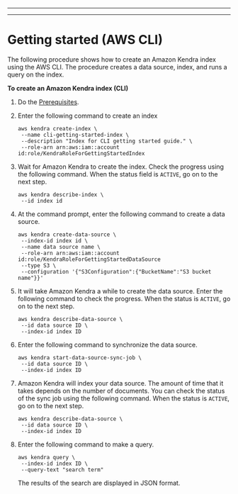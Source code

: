 --------

--------

# Getting started \(AWS CLI\)<a name="gs-cli"></a>

The following procedure shows how to create an Amazon Kendra index using the AWS CLI\. The procedure creates a data source, index, and runs a query on the index\.

**To create an Amazon Kendra index \(CLI\)**

1. Do the [Prerequisites](gs-prerequisites.md)\.

1. Enter the following command to create an index

   ```
   aws kendra create-index \
    --name cli-getting-started-index \
    --description "Index for CLI getting started guide." \
    --role-arn arn:aws:iam::account id:role/KendraRoleForGettingStartedIndex
   ```

1. Wait for Amazon Kendra to create the index\. Check the progress using the following command\. When the status field is `ACTIVE`, go on to the next step\.

   ```
   aws kendra describe-index \
    --id index id
   ```

1. At the command prompt, enter the following command to create a data source\.

   ```
   aws kendra create-data-source \
    --index-id index id \
    --name data source name \
    --role-arn arn:aws:iam::account id:role/KendraRoleForGettingStartedDataSource
    --type S3 \
    --configuration '{"S3Configuration":{"BucketName":"S3 bucket name"}}'
   ```

1. It will take Amazon Kendra a while to create the data source\. Enter the following command to check the progress\. When the status is `ACTIVE`, go on to the next step\.

   ```
   aws kendra describe-data-source \
    --id data source ID \
    --index-id index ID
   ```

1. Enter the following command to synchronize the data source\.

   ```
   aws kendra start-data-source-sync-job \
    --id data source ID \
    --index-id index ID
   ```

1. Amazon Kendra will index your data source\. The amount of time that it takes depends on the number of documents\. You can check the status of the sync job using the following command\. When the status is `ACTIVE`, go on to the next step\.

   ```
   aws kendra describe-data-source \
    --id data source ID \
    --index-id index ID
   ```

1. Enter the following command to make a query\.

   ```
   aws kendra query \
    --index-id index ID \
    --query-text "search term"
   ```

   The results of the search are displayed in JSON format\.